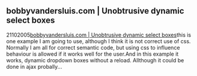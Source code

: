 <article><h2>bobbyvandersluis.com &#124; Unobtrusive dynamic select boxes</h2><time><span class="day">21</span><span class="month">10</span><span class="year">2005</span></time><a href="http://www.bobbyvandersluis.com/articles/unobtrusivedynamicselect.php">bobbyvandersluis.com | Unobtrusive dynamic select boxes</a>this is one example I am going to use, although I think it is not correct use of css. Normally I am all for  correct semantic code, but using css to influence behaviour is allowed if it works well for the user.And in this example it works, dynamic dropdown boxes without a reload. Allthough it could be done in ajax probally...</article>